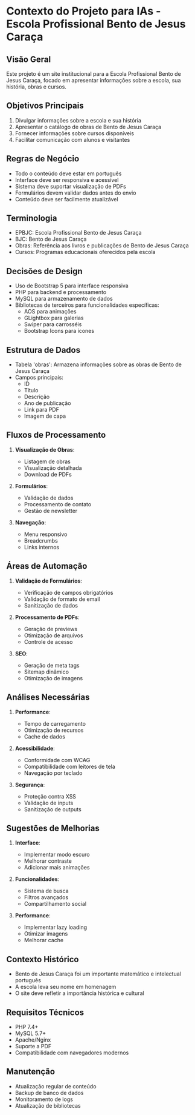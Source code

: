 # Contexto do Projeto para IAs - Escola Profissional Bento de Jesus Caraça

## Visão Geral
Este projeto é um site institucional para a Escola Profissional Bento de Jesus Caraça, focado em apresentar informações sobre a escola, sua história, obras e cursos.

## Objetivos Principais
1. Divulgar informações sobre a escola e sua história
2. Apresentar o catálogo de obras de Bento de Jesus Caraça
3. Fornecer informações sobre cursos disponíveis
4. Facilitar comunicação com alunos e visitantes

## Regras de Negócio
- Todo o conteúdo deve estar em português
- Interface deve ser responsiva e acessível
- Sistema deve suportar visualização de PDFs
- Formulários devem validar dados antes do envio
- Conteúdo deve ser facilmente atualizável

## Terminologia
- EPBJC: Escola Profissional Bento de Jesus Caraça
- BJC: Bento de Jesus Caraça
- Obras: Referência aos livros e publicações de Bento de Jesus Caraça
- Cursos: Programas educacionais oferecidos pela escola

## Decisões de Design
- Uso de Bootstrap 5 para interface responsiva
- PHP para backend e processamento
- MySQL para armazenamento de dados
- Bibliotecas de terceiros para funcionalidades específicas:
  - AOS para animações
  - GLightbox para galerias
  - Swiper para carrosséis
  - Bootstrap Icons para ícones

## Estrutura de Dados
- Tabela 'obras': Armazena informações sobre as obras de Bento de Jesus Caraça
- Campos principais:
  - ID
  - Título
  - Descrição
  - Ano de publicação
  - Link para PDF
  - Imagem de capa

## Fluxos de Processamento
1. **Visualização de Obras**:
   - Listagem de obras
   - Visualização detalhada
   - Download de PDFs

2. **Formulários**:
   - Validação de dados
   - Processamento de contato
   - Gestão de newsletter

3. **Navegação**:
   - Menu responsivo
   - Breadcrumbs
   - Links internos

## Áreas de Automação
1. **Validação de Formulários**:
   - Verificação de campos obrigatórios
   - Validação de formato de email
   - Sanitização de dados

2. **Processamento de PDFs**:
   - Geração de previews
   - Otimização de arquivos
   - Controle de acesso

3. **SEO**:
   - Geração de meta tags
   - Sitemap dinâmico
   - Otimização de imagens

## Análises Necessárias
1. **Performance**:
   - Tempo de carregamento
   - Otimização de recursos
   - Cache de dados

2. **Acessibilidade**:
   - Conformidade com WCAG
   - Compatibilidade com leitores de tela
   - Navegação por teclado

3. **Segurança**:
   - Proteção contra XSS
   - Validação de inputs
   - Sanitização de outputs

## Sugestões de Melhorias
1. **Interface**:
   - Implementar modo escuro
   - Melhorar contraste
   - Adicionar mais animações

2. **Funcionalidades**:
   - Sistema de busca
   - Filtros avançados
   - Compartilhamento social

3. **Performance**:
   - Implementar lazy loading
   - Otimizar imagens
   - Melhorar cache

## Contexto Histórico
- Bento de Jesus Caraça foi um importante matemático e intelectual português
- A escola leva seu nome em homenagem
- O site deve refletir a importância histórica e cultural

## Requisitos Técnicos
- PHP 7.4+
- MySQL 5.7+
- Apache/Nginx
- Suporte a PDF
- Compatibilidade com navegadores modernos

## Manutenção
- Atualização regular de conteúdo
- Backup de banco de dados
- Monitoramento de logs
- Atualização de bibliotecas 